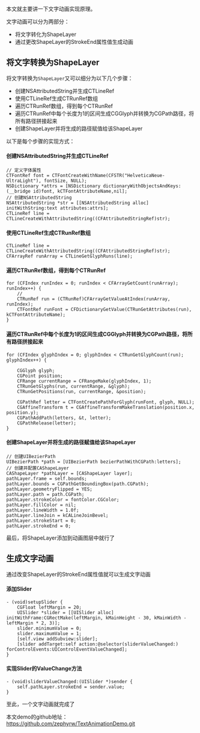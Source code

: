 本文就主要讲一下文字动画实现原理。

文字动画可以分为两部分：

* 将文字转化为ShapeLayer
* 通过更改ShapeLayer的StrokeEnd属性值生成动画
## 将文字转换为ShapeLayer
将文字转换为`ShapeLayer`又可以细分为以下几个步骤：

* 创建NSAttributedString并生成CTLineRef
* 使用CTLineRef生成CTRunRef数组
* 遍历CTRunRef数组，得到每个CTRunRef
* 遍历CTRunRef中每个长度为1的区间生成CGGlyph并转换为CGPath路径，将所有路径拼接起来
* 创建ShapeLayer并将生成的路径赋值给该ShapeLayer

以下是每个步骤的实现方式：

#### 创建NSAttributedString并生成CTLineRef
```
// 定义字体属性
CTFontRef font = CTFontCreateWithName(CFSTR("HelveticaNeue-UltraLight"), fontSize, NULL);
NSDictionary *attrs = [NSDictionary dictionaryWithObjectsAndKeys:(__bridge id)font, kCTFontAttributeName,nil];
// 创建NSAttributedString
NSAttributedString *str = [[NSAttributedString alloc] initWithString:text attributes:attrs];
CTLineRef line = CTLineCreateWithAttributedString((CFAttributedStringRef)str);
```
#### 使用CTLineRef生成CTRunRef数组
```
CTLineRef line = CTLineCreateWithAttributedString((CFAttributedStringRef)str);
CFArrayRef runArray = CTLineGetGlyphRuns(line);
```
#### 遍历CTRunRef数组，得到每个CTRunRef
```
for (CFIndex runIndex = 0; runIndex < CFArrayGetCount(runArray); runIndex++) {
	// 
	CTRunRef run = (CTRunRef)CFArrayGetValueAtIndex(runArray, runIndex);
	CTFontRef runFont = CFDictionaryGetValue(CTRunGetAttributes(run), kCTFontAttributeName);
}
```
#### 遍历CTRunRef中每个长度为1的区间生成CGGlyph并转换为CGPath路径，将所有路径拼接起来
```
for (CFIndex glyphIndex = 0; glyphIndex < CTRunGetGlyphCount(run); glyphIndex++) {
      
	CGGlyph glyph;
	CGPoint position;
	CFRange currentRange = CFRangeMake(glyphIndex, 1);
	CTRunGetGlyphs(run, currentRange, &glyph);
	CTRunGetPositions(run, currentRange, &position);
            
	CGPathRef letter = CTFontCreatePathForGlyph(runFont, glyph, NULL);
	CGAffineTransform t = CGAffineTransformMakeTranslation(position.x, position.y);
	CGPathAddPath(letters, &t, letter);
	CGPathRelease(letter);
}
```
#### 创建ShapeLayer并将生成的路径赋值给该ShapeLayer
```
// 创建UIBezierPath
UIBezierPath *path = [UIBezierPath bezierPathWithCGPath:letters];
// 创建并配置CAShapeLayer
CAShapeLayer *pathLayer = [CAShapeLayer layer];
pathLayer.frame = self.bounds;
pathLayer.bounds = CGPathGetBoundingBox(path.CGPath);
pathLayer.geometryFlipped = YES;
pathLayer.path = path.CGPath;
pathLayer.strokeColor = fontColor.CGColor;
pathLayer.fillColor = nil;
pathLayer.lineWidth = 1.0f;
pathLayer.lineJoin = kCALineJoinBevel;
pathLayer.strokeStart = 0;
pathLayer.strokeEnd = 0;
```
最后，将ShapeLayer添加到动画图层中就行了
## 生成文字动画
通过改变ShapeLayer的StrokeEnd属性值就可以生成文字动画
#### 添加Slider
```
- (void)setupSlider {
    CGFloat leftMargin = 20;
    UISlider *slider = [[UISlider alloc] initWithFrame:CGRectMake(leftMargin, kMainHeight - 30, kMainWidth - leftMargin * 2, 3)];
    slider.minimumValue = 0;
    slider.maximumValue = 1;
    [self.view addSubview:slider];
    [slider addTarget:self action:@selector(sliderValueChanged:) forControlEvents:UIControlEventValueChanged];
}
```
#### 实现Slider的ValueChange方法
```
- (void)sliderValueChanged:(UISlider *)sender {
    self.pathLayer.strokeEnd = sender.value;
}
```
至此，一个文字动画就完成了

本文demo的github地址：<a>https://github.com/zephyrw/TextAnimationDemo.git</a>